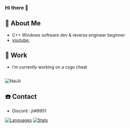 ### Hi there 👋

<!--
**NaiJii/NaiJii** is a ✨ _special_ ✨ repository because its `README.md` (this file) appears on your GitHub profile.

Here are some ideas to get you started:

- 🔭 I’m currently working on ...
- 🌱 I’m currently learning ...
- 👯 I’m looking to collaborate on ...
- 🤔 I’m looking for help with ...
- 💬 Ask me about ...
- 📫 How to reach me: ...
- 😄 Pronouns: ...
- ⚡ Fun fact: ...
-->

## 📖 About Me
 - C++ Windows software dev & reverse engineer beginner 
 - [youtube:](https://www.youtube.com/channel/UChpTYSEusBzQH9293srmZ9w)

## 🔭 Work
 - I’m currently working on a csgo cheat

##
<p><img align="center" src="https://github-readme-streak-stats.herokuapp.com/?user=NaiJii&" alt="NaiJii" /></p>

## ☎️ Contact
 - Discord : jii#8951

[![Languages](https://git-stats-tau.vercel.app/api/top-langs/?username=NaiJii&count_private=true)](https://github.com/NaiJii)
[![Stats](https://git-stats-tau.vercel.app/api?theme=tokyonight&include_all_commits=true&count_private=true&username=NaiJii&show_icons=true)](https://github.com/NaiJii)
